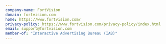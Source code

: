 ```yaml
---
company-name: FortVision
domain: fortvision.com
home: https://www.fortvision.com/
privacy-policy: https://www.fortvision.com/privacy-policy/index.html
email: support@fortvision.com
member-of: "Interactive Advertising Bureau (IAB)"
---
```




